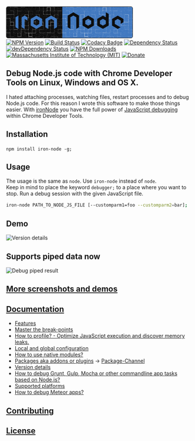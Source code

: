 [![ironNode](logo/logo.png)](http://s-a.github.io/iron-node/)  
[![NPM Version](http://img.shields.io/npm/v/iron-node.svg)](https://www.npmjs.org/package/iron-node)
[![Build Status](https://travis-ci.org/s-a/iron-node.svg)](https://travis-ci.org/s-a/iron-node)
[![Codacy Badge](https://www.codacy.com/project/badge/9abe33d152db40bfa5833f2388b32646)](https://www.codacy.com/app/stephanahlf/iron-node)
[![Dependency Status](https://david-dm.org/s-a/iron-node.svg)](https://david-dm.org/s-a/iron-node)
[![devDependency Status](https://david-dm.org/s-a/iron-node/dev-status.svg)](https://david-dm.org/s-a/iron-node#info=devDependencies)
[![NPM Downloads](https://img.shields.io/npm/dm/iron-node.svg)](https://www.npmjs.org/package/iron-node)
[![Massachusetts Institute of Technology (MIT)](https://s-a.github.io/license/img/mit.svg)](/LICENSE.md#mit)
[![Donate](http://s-a.github.io/donate/donate.svg)](http://s-a.github.io/donate/)


## Debug Node.js code with Chrome Developer Tools on Linux, Windows and OS X.
I hated attaching processes, watching files, restart processes and to debug Node.js code. For this reason I wrote this software to make those things easier. With [ironNode](https://github.com/s-a/iron-node) you have the full power of [JavaScript debugging](https://developer.chrome.com/devtools/docs/javascript-debugging) within Chrome Developer Tools.

## Installation
```npm install iron-node -g;```

## Usage
The usage is the same as ```node```. Use ```iron-node``` instead of ```node```.  
Keep in mind to place the keyword ```debugger;``` to a place where you want to stop. Run a debug session with the given JavaScript file. 
```bash
iron-node PATH_TO_NODE_JS_FILE [--customparm1=foo --customparm2=bar];
```

## Demo
![Version details](/docs/iron-node-demo.gif)

## Supports piped data now
![Debug piped result](/docs/debug-piped-result-of-coffee-script.jpg)

## [More screenshots and demos](http://s-a.github.io/iron-node/)

## [Documentation](/docs/)
 - [Features](/docs/FEATURES.md)
 - [Master the break-points](/docs/MASTER-THE-BREAKPOINTS.md)
 - [How to profile? - Optimize JavaScript execution and discover memory leaks.](/docs/PROFILE.md)
 - [Local and global configuration](/docs/CONFIGURATION.md)
 - [How to use native modules?](/docs/NATIVE-MODULES.md)
 - [Packages aka addons or plugins](/docs/PACKAGES.md) -> [Package-Channel](https://www.npmjs.com/browse/keyword/iron-node)
 - [Version details](/docs/VERSION-DETAILS.md)
 - [How to debug Grunt, Gulp, Mocha or other commandline app tasks based on Node.js?](/docs/DEBUG-NODEJS-COMMANDLINE-APPS.md)
 - [Supported platforms](/docs/supported-platforms.md)
 - [How to debug Meteor apps?](/docs/METEOR.md)

## [Contributing](/CONTRIBUTING.md)

## [License](/LICENSE.md)